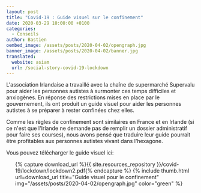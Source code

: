 ```yaml
---
layout: post
title: "Covid-19 : Guide visuel sur le confinement"
date: 2020-03-29 10:00:00 +0100
categories:
  - Conseils
author: Bastien
oembed_image: /assets/posts/2020-04-02/opengraph.jpg
banner_image: /assets/posts/2020-04-02/banner.jpg
translated:
  website: asiam
  url: /social-story-covid-19-lockdown
---
```



L'association Irlandaise a travaillé avec la chaîne de supermarché Supervalu pour aider les personnes autistes à surmonter ces temps difficiles et anxiogènes.
En réponse des restrictions mises en place par le gouvernement, ils ont produit un guide visuel pour aider les personnes autistes à se préparer à rester confinées chez elles.

Comme les règles de confinement sont similaires en France et en Irlande (si ce n'est que l'Irlande ne demande pas de remplir un dossier administratif pour faire ses courses),
nous avons pensé que traduire leur guide pourrait être profitables aux personnes autistes vivant dans l'hexagone.

Vous pouvez télécharger le guide visuel ici:

<ul class="thumb">
 {% capture download_url %}{{ site.resources_repository }}/covid-19/lockdown/lockdown2.pdf{% endcapture %}
 {% include thumb.html url=download_url title="Guide visuel pour le confinement" img="/assets/posts/2020-04-02/opengraph.jpg" color="green" %}
</ul>

